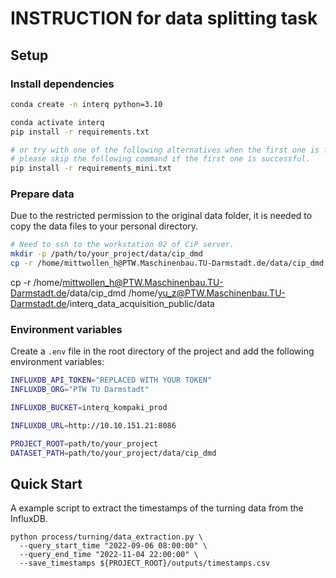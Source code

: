 # INSTRUCTION for data splitting task
## Setup
### Install dependencies
```bash
conda create -n interq python=3.10

conda activate interq
pip install -r requirements.txt 

# or try with one of the following alternatives when the first one is failed.
# please skip the following command if the first one is successful.
pip install -r requirements_mini.txt
```

### Prepare data
Due to the restricted permission to the original data folder, it is needed to copy the data files to your personal directory.

```Bash
# Need to ssh to the workstation 02 of CiP server. 
mkdir -p /path/to/your_project/data/cip_dmd
cp -r /home/mittwollen_h@PTW.Maschinenbau.TU-Darmstadt.de/data/cip_dmd /path/to/your_project/data
```
cp -r /home/mittwollen_h@PTW.Maschinenbau.TU-Darmstadt.de/data/cip_dmd /home/yu_z@PTW.Maschinenbau.TU-Darmstadt.de/interq_data_acquisition_public/data



### Environment variables
Create a `.env` file in the root directory of the project and add the following environment variables:
```bash
INFLUXDB_API_TOKEN="REPLACED WITH YOUR TOKEN"
INFLUXDB_ORG="PTW TU Darmstadt"

INFLUXDB_BUCKET=interq_kompaki_prod

INFLUXDB_URL=http://10.10.151.21:8086

PROJECT_ROOT=path/to/your_project
DATASET_PATH=path/to/your_project/data/cip_dmd
```


## Quick Start
A example script to extract the timestamps of the turning data from the InfluxDB.
```shell
python process/turning/data_extraction.py \
  --query_start_time "2022-09-06 08:00:00" \
  --query_end_time "2022-11-04 22:00:00" \
  --save_timestamps ${PROJECT_ROOT}/outputs/timestamps.csv
```
